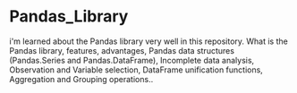 # Pandas_Library
 i'm learned about the Pandas library very well in this repository. What is the Pandas library, features, advantages, Pandas data structures (Pandas.Series and Pandas.DataFrame), Incomplete data analysis, Observation and Variable selection, DataFrame unification functions, Aggregation and Grouping operations..
